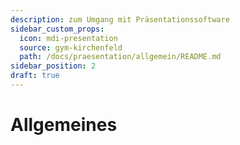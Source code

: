 ```yaml
---
description: zum Umgang mit Präsentationssoftware
sidebar_custom_props:
  icon: mdi-presentation
  source: gym-kirchenfeld
  path: /docs/praesentation/allgemein/README.md
sidebar_position: 2
draft: true
---
```


# Allgemeines

<Features />

